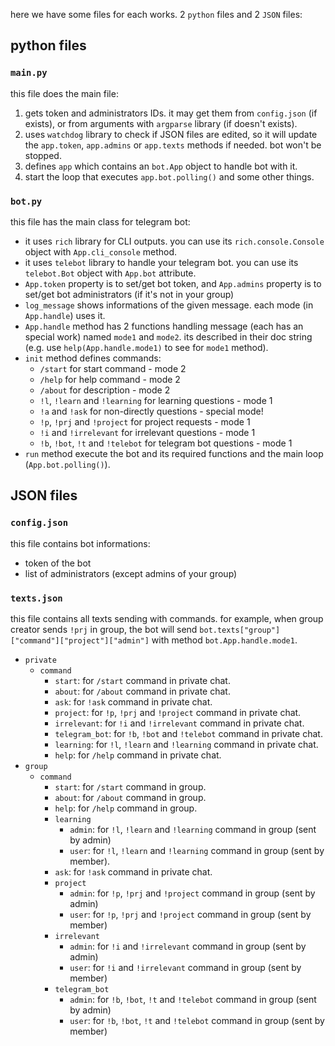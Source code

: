 here we have some files for each works. 2 `python` files and 2 `JSON` files:

## python files

### `main.py`

this file does the main file:

1. gets token and administrators IDs. it may get them from `config.json` (if exists), or from arguments with `argparse` library (if doesn't exists).
2. uses `watchdog` library to check if JSON files are edited, so it will update the `app.token`, `app.admins` or `app.texts`  methods if needed. bot won't be stopped.
3. defines `app` which contains an `bot.App` object to handle bot with it.
4. start the loop that executes `app.bot.polling()` and some other things.

### `bot.py`

this file has the main class for telegram bot:

* it uses `rich` library for CLI outputs. you can use its `rich.console.Console` object with `App.cli_console` method.
* it uses `telebot` library to handle your telegram bot. you can use its `telebot.Bot` object with `App.bot` attribute.
* `App.token` property is to set/get bot token, and `App.admins` property is to set/get bot administrators (if it's not in your group)
* `log_message` shows informations of the given message. each mode (in `App.handle`) uses it.
* `App.handle` method has 2 functions handling message (each has an special work) named `mode1` and `mode2`. its described in their doc string (e.g. use `help(App.handle.mode1)` to see for `mode1` method).
* `init` method defines commands:
  * `/start` for start command - mode 2
  * `/help` for help command - mode 2
  * `/about` for description - mode 2
  * `!l`, `!learn` and `!learning` for learning questions - mode 1
  * `!a` and `!ask` for non-directly questions - special mode!
  * `!p`, `!prj` and `!project` for project requests - mode 1
  * `!i` and `!irrelevant` for irrelevant questions - mode 1
  * `!b`, `!bot`, `!t` and `!telebot` for telegram bot questions - mode 1
* `run` method execute the bot and its required functions and the main loop (`App.bot.polling()`).
## JSON files

### `config.json`

this file contains bot informations:

* token of the bot
* list of administrators (except admins of your group)

### `texts.json`

this file contains all texts sending with commands. for example, when group creator sends `!prj` in group, the bot will send `bot.texts["group"]["command"]["project"]["admin"]` with method `bot.App.handle.mode1`.

* `private`
  * `command`
    * `start`: for `/start` command in private chat.
    * `about`: for `/about` command in private chat.
    * `ask`: for `!ask` command in private chat.
    * `project`: for `!p`, `!prj` and `!project` command in private chat.
    * `irrelevant`: for `!i` and `!irrelevant` command in private chat.
    * `telegram_bot`: for `!b`, `!bot` and `!telebot`  command in private chat.
    * `learning`: for `!l`, `!learn` and `!learning` command in private chat.
    * `help`: for `/help` command in private chat.
* `group`
  * `command`
    * `start`: for `/start` command in group.
    * `about`: for `/about` command in group.
    * `help`: for `/help` command in group.
    * `learning`
      * `admin`: for `!l`, `!learn` and `!learning` command in group (sent by admin)
      * `user`: for `!l`, `!learn` and `!learning` command in group (sent by member).
    * `ask`: for `!ask` command in private chat.
    * `project`
      * `admin`: for `!p`, `!prj` and `!project` command in group (sent by admin)
      * `user`: for `!p`, `!prj` and `!project` command in group (sent by member)
    * `irrelevant`
      * `admin`: for `!i` and `!irrelevant` command in group (sent by admin)
      * `user`: for `!i` and `!irrelevant` command in group (sent by member)
    * `telegram_bot`
      * `admin`: for `!b`, `!bot`, `!t` and `!telebot`  command in group (sent by admin)
      * `user`: for `!b`, `!bot`, `!t` and `!telebot`  command in group (sent by member)
